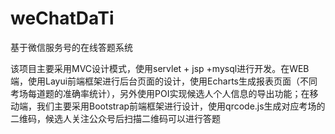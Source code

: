 # weChatDaTi
 基于微信服务号的在线答题系统
 
该项目主要采用MVC设计模式，使用servlet + jsp +mysql进行开发。在WEB端，使用Layui前端框架进行后台页面的设计，使用Echarts生成报表页面（不同考场每道题的准确率统计），另外使用POI实现候选人个人信息的导出功能；在移动端，我们主要采用Bootstrap前端框架进行设计，使用qrcode.js生成对应考场的二维码，候选人关注公众号后扫描二维码可以进行答题
 

